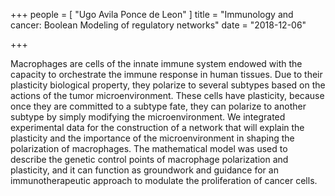 +++
people = [
  "Ugo Avila Ponce de Leon"
]
title = "Immunology and cancer: Boolean Modeling of regulatory networks"
date = "2018-12-06"

+++ 

Macrophages are cells of the innate immune system endowed with the capacity to orchestrate the immune response in human tissues. Due to their plasticity biological property, they polarize to several subtypes based on the actions of the tumor microenvironment. These cells have plasticity, because once they are committed to a subtype fate, they can polarize to another subtype by simply modifying the microenvironment. We integrated experimental data for the construction of a network that will explain the plasticity and the importance of the microenvironment in shaping the polarization of macrophages. The mathematical model was used to describe the genetic control points of macrophage polarization and plasticity, and it can function as groundwork and guidance for an immunotherapeutic approach to modulate the proliferation of cancer cells.
